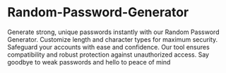 # Random-Password-Generator
Generate strong, unique passwords instantly with our Random Password Generator. Customize length and character types for maximum security. Safeguard your accounts with ease and confidence. Our tool ensures compatibility and robust protection against unauthorized access. Say goodbye to weak passwords and hello to peace of mind
